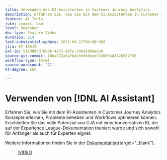 ```yaml
---
title: Verwenden des KI-Assistenten in Customer Journey Analytics
description: Erfahren Sie, wie Sie mit dem KI-Assistenten in Customer Journey Analytics Konzepte erlernen, Probleme beheben und Workflows optimieren können.
feature: AI Tools
role: Leader, User
level: Beginner
doc-type: Feature Video
duration: 214
last-substantial-update: 2025-08-22T00:00:00Z
jira: KT-18819
exl-id: 518d895d-bb0b-4e72-927e-14b41468eda0
source-git-commit: 18ba372a6a7bde3dfb0ece73cb054d327b557f50
workflow-type: tm+mt
source-wordcount: '71'
ht-degree: 26%

---
```


# Verwenden von [!DNL AI Assistant]

Erfahren Sie, wie Sie mit dem KI-Assistenten in Customer Journey Analytics Konzepte erlernen, Probleme beheben und Workflows optimieren können. Erschließen Sie das volle Potenzial von CJA mit einer konversativen KI, die auf der Experience League-Dokumentation trainiert wurde und sich sowohl für Anfänger als auch für Experten eignet.

Weitere Informationen finden Sie in der [Dokumentation](https://experienceleague.adobe.com/de/docs/analytics-platform/using/cja-overview/cja-b2c-overview/ai-assistant){target="_blank"}.

>[!VIDEO](https://video.tv.adobe.com/v/3471164/?learn=on&captions=ger)
